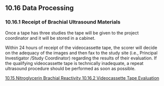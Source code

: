 ## 10.16 Data Processing

### 10.16.1 Receipt of Brachial Ultrasound Materials

Once a tape has three studies the tape will be given to the project coordinator and it will be stored in a cabinet.

Within 24 hours of receipt of the videocassette tape, the scorer will decide on the adequacy of the images and then fax to the study site (i.e., Principal Investigator /Study Coordinator) regarding the results of their evaluation. If the qualifying videocassette tape is technically inadequate, a repeat ultrasound procedure should be performed as soon as possible.


<div class="center">
<div class="btn-group">
  <a href=":pages_path:/manuals/brachial-reactivity/10-15-nitroglycerin.md" class="btn btn-default">
    <span class="glyphicon glyphicon-chevron-left"></span>
    10.15 Nitroglycerin
  </a>

  <a href=":pages_path:/manuals/brachial-reactivity" class="btn btn-default">
    <span class="glyphicon glyphicon-chevron-up"></span>
    Brachial Reactivity
  </a>

  <a href=":pages_path:/manuals/brachial-reactivity/10-16-02-tape-evaluation.md" class="btn btn-success">
    10.16.2 Videocassette Tape Evaluation
    <span class="glyphicon glyphicon-chevron-right"></span>
  </a>
</div>
</div>

